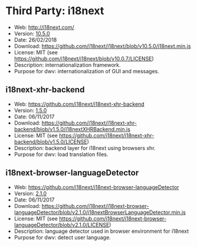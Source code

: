 Third Party: i18next
====================

* Web: http://i18next.com/
* Version: [10.5.0](https://github.com/i18next/i18next/releases/tag/v10.5.0)
* Date: 26/02/2018
* Download: https://github.com/i18next/i18next/blob/v10.5.0/i18next.min.js
* License: MIT (see https://github.com/i18next/i18next/blob/v10.0.7/LICENSE)
* Description: internationalization framework.
* Purpose for dwv: internationalization of GUI and messages.

i18next-xhr-backend
-------------------
* Web: https://github.com/i18next/i18next-xhr-backend
* Version: [1.5.0](https://github.com/i18next/i18next-xhr-backend/releases/tag/v1.5.0)
* Date: 06/11/2017
* Download: https://github.com/i18next/i18next-xhr-backend/blob/v1.5.0/i18nextXHRBackend.min.js
* License: MIT (see https://github.com/i18next/i18next-xhr-backend/blob/v1.5.0/LICENSE)
* Description: backend layer for i18next using browsers xhr.
* Purpose for dwv: load translation files.

i18next-browser-languageDetector
--------------------------------
* Web: https://github.com/i18next/i18next-browser-languageDetector
* Version: [2.1.0](https://github.com/i18next/i18next-browser-languageDetector/releases/tag/v2.1.0)
* Date: 06/11/2017
* Download: https://github.com/i18next/i18next-browser-languageDetector/blob/v2.1.0/i18nextBrowserLanguageDetector.min.js
* License: MIT (see https://github.com/i18next/i18next-browser-languageDetector/blob/v2.1.0/LICENSE)
* Description: language detector used in browser environment for i18next
* Purpose for dwv: detect user language.
